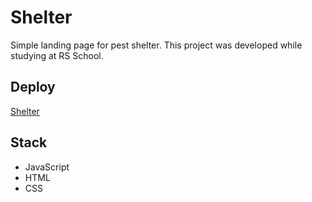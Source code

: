 # Shelter

Simple landing page for pest shelter.
This project was developed while studying at RS School.

## Deploy

[Shelter](https://carphatiansnake.github.io/shelter/)

## Stack

- JavaScript
- HTML
- CSS
